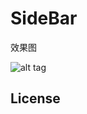 # SideBar
效果图   

![alt tag](https://github.com/kongnanlive/SideBar/blob/master/test.gif)



## License

